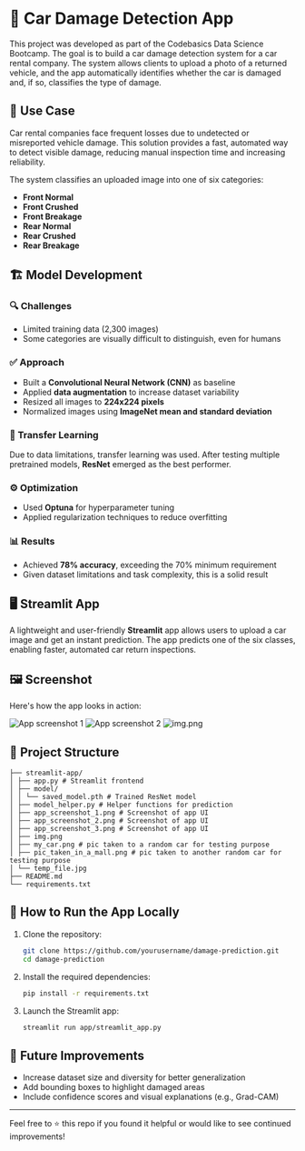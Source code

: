 # 🚗 Car Damage Detection App

This project was developed as part of the Codebasics Data Science Bootcamp. The goal is to build a car damage detection system for a car rental company. The system allows clients to upload a photo of a returned vehicle, and the app automatically identifies whether the car is damaged and, if so, classifies the type of damage.

## 🧠 Use Case

Car rental companies face frequent losses due to undetected or misreported vehicle damage. This solution provides a fast, automated way to detect visible damage, reducing manual inspection time and increasing reliability.

The system classifies an uploaded image into one of six categories:
- **Front Normal**
- **Front Crushed**
- **Front Breakage**
- **Rear Normal**
- **Rear Crushed**
- **Rear Breakage**

## 🏗️ Model Development

### 🔍 Challenges
- Limited training data (2,300 images)
- Some categories are visually difficult to distinguish, even for humans

### ✅ Approach
- Built a **Convolutional Neural Network (CNN)** as baseline
- Applied **data augmentation** to increase dataset variability
- Resized all images to **224x224 pixels**
- Normalized images using **ImageNet mean and standard deviation**

### 🔄 Transfer Learning
Due to data limitations, transfer learning was used. After testing multiple pretrained models, **ResNet** emerged as the best performer.

### ⚙️ Optimization
- Used **Optuna** for hyperparameter tuning
- Applied regularization techniques to reduce overfitting

### 📊 Results
- Achieved **78% accuracy**, exceeding the 70% minimum requirement
- Given dataset limitations and task complexity, this is a solid result

## 🖥️ Streamlit App

A lightweight and user-friendly **Streamlit** app allows users to upload a car image and get an instant prediction. The app predicts one of the six classes, enabling faster, automated car return inspections.

## 🖼️ Screenshot

Here's how the app looks in action:

![App screenshot 1](pic_taken_in_a_mall.png)
![App screenshot 2](random_car.png)
![img.png](app_screenshot_1.png)

## 📁 Project Structure

```
├── streamlit-app/
│ ├── app.py # Streamlit frontend
│ ├── model/
│ │ └── saved_model.pth # Trained ResNet model
│ ├── model_helper.py # Helper functions for prediction
│ ├── app_screenshot_1.png # Screenshot of app UI
│ ├── app_screenshot_2.png # Screenshot of app UI
│ ├── app_screenshot_3.png # Screenshot of app UI
│ ├── img.png
│ ├── my_car.png # pic taken to a random car for testing purpose
│ ├── pic_taken_in_a_mall.png # pic taken to another random car for testing purpose
│ └── temp_file.jpg
├── README.md
└── requirements.txt
```

## 🚀 How to Run the App Locally

1. Clone the repository:
   ```bash
   git clone https://github.com/yourusername/damage-prediction.git
   cd damage-prediction
   ```

2. Install the required dependencies:
   ```bash
   pip install -r requirements.txt
   ```

3. Launch the Streamlit app:
   ```bash
   streamlit run app/streamlit_app.py
   ```

## 📌 Future Improvements

- Increase dataset size and diversity for better generalization
- Add bounding boxes to highlight damaged areas
- Include confidence scores and visual explanations (e.g., Grad-CAM)

---

Feel free to ⭐️ this repo if you found it helpful or would like to see continued improvements!
